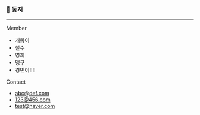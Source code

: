 ### 🐣 둥지
---

Member
- 개똥이
- 철수
- 영희
- 맹구
- 경민이!!!!

Contact
- abc@def.com
- 123@456.com
- test@naver.com